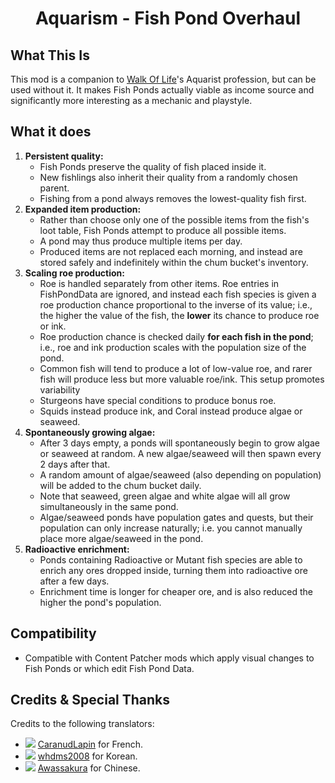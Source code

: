 <div align="center">

# Aquarism - Fish Pond Overhaul

</div>

## What This Is

This mod is a companion to [Walk Of Life](../Professions)'s Aquarist profession, but can be used without it. It makes Fish Ponds actually viable as income source and significantly more interesting as a mechanic and playstyle.


## What it does

1. **Persistent quality:**
    - Fish Ponds preserve the quality of fish placed inside it.
    - New fishlings also inherit their quality from a randomly chosen parent.
    - Fishing from a pond always removes the lowest-quality fish first.
2. **Expanded item production:**
    - Rather than choose only one of the possible items from the fish's loot table, Fish Ponds attempt to produce all possible items.
    - A pond may thus produce multiple items per day.
    - Produced items are not replaced each morning, and instead are stored safely and indefinitely within the chum bucket's inventory.
3. **Scaling roe production:**
    - Roe is handled separately from other items. Roe entries in FishPondData are ignored, and instead each fish species is given a roe production chance proportional to the inverse of its value; i.e., the higher the value of the fish, the **lower** its chance to produce roe or ink.
    - Roe production chance is checked daily **for each fish in the pond**; i.e., roe and ink production scales with the population size of the pond.
    - Common fish will tend to produce a lot of low-value roe, and rarer fish will produce less but more valuable roe/ink. This setup promotes variability
    - Sturgeons have special conditions to produce bonus roe.
    - Squids instead produce ink, and Coral instead produce algae or seaweed.
4. **Spontaneously growing algae:**
    - After 3 days empty, a ponds will spontaneously begin to grow algae or seaweed at random. A new algae/seaweed will then spawn every 2 days after that.
    - A random  amount of algae/seaweed (also depending on population) will be added to the chum bucket daily.
    - Note that seaweed, green algae and white algae will all grow simultaneously in the same pond.
    - Algae/seaweed ponds have population gates and quests, but their population can only increase naturally; i.e. you cannot manually place more algae/seaweed in the pond.
5. **Radioactive enrichment:**
    - Ponds containing Radioactive or Mutant fish species are able to enrich any ores dropped inside, turning them into radioactive ore after a few days.
    - Enrichment time is longer for cheaper ore, and is also reduced the higher the pond's population.


## Compatibility

- Compatible with Content Patcher mods which apply visual changes to Fish Ponds or which edit Fish Pond Data.


## Credits & Special Thanks

Credits to the following translators:
- ![](https://i.imgur.com/ezVo9Fb.png) [CaranudLapin](https://github.com/CaranudLapin) for French.
- ![](https://i.imgur.com/Jvsm5YJ.png) [whdms2008](https://next.nexusmods.com/profile/whdms2008/about-me?gameId=1303) for Korean.
- ![](https://i.imgur.com/zuQC9Di.png) [Awassakura](https://next.nexusmods.com/profile/Awassakura/about-me?gameId=1303) for Chinese.
